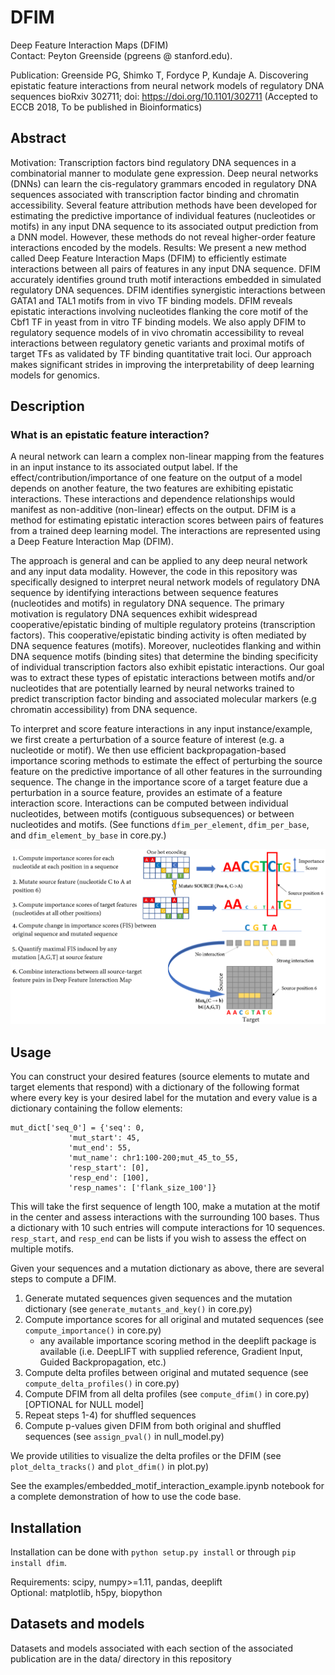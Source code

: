 # DFIM
Deep Feature Interaction Maps (DFIM)   
Contact: Peyton Greenside (pgreens @ stanford.edu).

Publication: Greenside PG, Shimko T, Fordyce P, Kundaje A. Discovering epistatic feature interactions from neural network models of regulatory DNA sequences
bioRxiv 302711; doi: https://doi.org/10.1101/302711
(Accepted to ECCB 2018, To be published in Bioinformatics)

## Abstract
Motivation: Transcription factors bind regulatory DNA sequences in a combinatorial manner to modulate gene expression. Deep neural networks (DNNs) can learn the cis-regulatory grammars encoded in regulatory DNA sequences associated with transcription factor binding and chromatin accessibility. Several feature attribution methods have been developed for estimating the predictive importance of individual features (nucleotides or motifs) in any input DNA sequence to its associated output prediction from a DNN model. However, these methods do not reveal higher-order feature interactions encoded by the models. 
Results: We present a new method called Deep Feature Interaction Maps (DFIM) to efficiently estimate interactions between all pairs of features in any input DNA sequence. DFIM accurately identifies ground truth motif interactions embedded in simulated regulatory DNA sequences. DFIM identifies synergistic interactions between GATA1 and TAL1 motifs from in vivo TF binding models. DFIM reveals epistatic interactions involving nucleotides flanking the core motif of the Cbf1 TF in yeast from in vitro TF binding models. We also apply DFIM to regulatory sequence models of in vivo chromatin accessibility to reveal interactions between regulatory genetic variants and proximal motifs of target TFs as validated by TF binding quantitative trait loci. Our approach makes significant strides in improving the interpretability of deep learning models for genomics.

## Description

### What is an epistatic feature interaction?
A neural network can learn a complex non-linear mapping from the features in an input instance to its associated output label. If the effect/contribution/importance of one feature on the output of a model depends on another feature, the two features are exhibiting epistatic interactions. These interactions and dependence relationships would manifest as non-additive (non-linear) effects on the output. DFIM is a method for estimating epistatic interaction scores between pairs of features from a trained deep learning model. The interactions are represented using a Deep Feature Interaction Map (DFIM). 

The approach is general and can be applied to any deep neural network and any input data modality. However, the code in this repository was specifically designed to interpret neural network models of regulatory DNA sequence by identifying interactions between sequence features (nucleotides and motifs) in regulatory DNA sequence. The primary motivation is regulatory DNA sequences exhibit widespread cooperative/epistatic binding of multiple regulatory proteins (transcription factors). This cooperative/epistatic binding activity is often mediated by DNA sequence features (motifs). Moreover, nucleotides flanking and within DNA sequence motifs (binding sites) that determine the binding specificity of individual transcription factors also exhibit epistatic interactions. Our goal was to extract these types of epistatic interactions between motifs and/or nucleotides that are potentially learned by neural networks trained to predict transcription factor binding and associated molecular markers (e.g chromatin accessibility) from DNA sequence.

To interpret and score feature interactions in any input instance/example, we first create a perturbation of a source feature of interest (e.g. a nucleotide or motif). We then use efficient backpropagation-based importance scoring methods to estimate the effect of perturbing the source feature on the predictive importance of all other features in the surrounding sequence. The change in the importance score of a target feature due a perturbation in a source feature, provides an estimate of a feature interaction score. Interactions can be computed between individual nucleotides, between motifs (contiguous subsequences) or between nucleotides and motifs. (See functions `dfim_per_element`, `dfim_per_base`, and `dfim_element_by_base` in core.py.)


![DFIM_Outline_Figure](/data/DFIM_description_image.png)

## Usage

You can construct your desired features (source elements to mutate and target elements that respond) with a dictionary of the following format where every key is your desired label for the mutation and every value is a dictionary containing the follow elements:
  
```
mut_dict['seq_0'] = {'seq': 0, 
		     'mut_start': 45,  
		     'mut_end': 55,  
		     'mut_name': chr1:100-200;mut_45_to_55,  
		     'resp_start': [0],  
		     'resp_end': [100],  
		     'resp_names': ['flank_size_100']} 
```
  
This will take the first sequence of length 100, make a mutation at the motif in the center and assess interactions with the surrounding 100 bases. Thus a dictionary with 10 such entries will compute interactions for 10 sequences. `resp_start`, and `resp_end` can be lists if you wish to assess the effect on multiple motifs.

Given your sequences and a mutation dictionary as above, there are several steps to compute a DFIM.

1) Generate mutated sequences given sequences and the mutation dictionary (see `generate_mutants_and_key()` in core.py)
2) Compute importance scores for all original and mutated sequences (see `compute_importance()` in core.py)
	- any available importance scoring method in the deeplift package is available (i.e. DeepLIFT with supplied reference, Gradient Input, Guided Backpropagation, etc.)
3) Compute delta profiles between original and mutated sequence (see `compute_delta_profiles()` in core.py)
4) Compute DFIM from all delta profiles (see `compute_dfim()` in core.py)  
[OPTIONAL for NULL model]
5) Repeat steps 1-4) for shuffled sequences  
6) Compute p-values given DFIM from both original and shuffled sequences (see `assign_pval()` in null_model.py) 
 
We provide utilities to visualize the delta profiles or the DFIM (see `plot_delta_tracks()` and `plot_dfim()` in plot.py)

See the examples/embedded_motif_interaction_example.ipynb notebook for a complete demonstration of how to use the code base. 

## Installation

Installation can be done with `python setup.py install` or through `pip install dfim`. 

Requirements: scipy, numpy>=1.11, pandas, deeplift  
Optional: matplotlib, h5py, biopython

## Datasets and models
Datasets and models associated with each section of the associated publication are in the data/ directory in this repository
